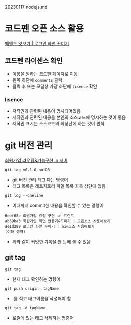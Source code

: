 20230117 nodejs.md

# 코드펜 오픈 소스 활용
[백엔드 맛보기 | 로그인 화면 꾸미기](https://youtu.be/Th-HDyPCewA)

## 코드펜 라이센스 확인
- 이용을 원하는 코드펜 페이지로 이동
- 왼쪽 하단에 `comments` 클릭
- 클릭 후 뜨는 모달창 가장 하단에 `lisence` 확인

### lisence
- 저작권과 관련된 내용이 명시되어있음
- 저작권과 관련된 내용을 본인의 소스코드에 명시하는 것이 좋음
- 저작권 표시는 소스코드의 최상단에 하는 것이 원칙


# git 버전 관리
[회원가입 라우팅&기능구현 in 서버](https://youtu.be/mizgP540Zvc)

```
git tag v0.1.0-notDB
```
- git 버전 관리 태그 다는 명령어
- 태그 목록은 레포지토리 파일 목록 좌측 상단에 있음

```
git log --oneline
```
- 이때까지 commit한 내용을 확인할 수 있는 명령어

```
6eef68e 회원가입 요청 구현 in 프런트
ab59ba3 회원가입 화면 만들기&꾸미기 | 오픈소스 사용해보기
ae1d299 로그인 화면 꾸미기 | 오픈소스 사용해보기
(이하 생략)
```
- 위와 같이 커밋한 기록을 한 눈에 볼 수 있음


## git tag

```
git tag
```
- 현재 태그 확인하는 명령어

```
git push origin :tagName
```
- :를 적고 태그이름을 작성해야 함

```
git tag -d tagName
```
- 로컬에 있는 태그 삭제하는 명령어